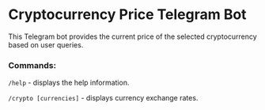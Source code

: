 # Cryptocurrency Price Telegram Bot
This Telegram bot provides the current price of the selected cryptocurrency based on user queries.

### Commands:

`/help` - displays the help information.

`/crypto [currencies]` - displays currency exchange rates.
